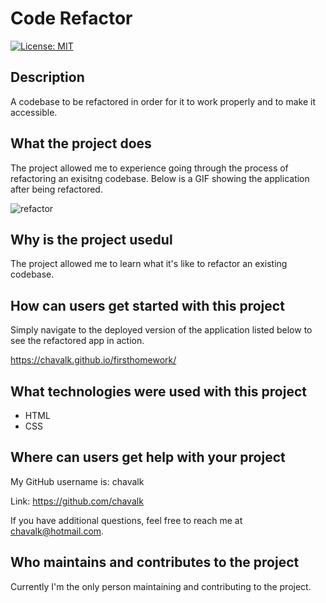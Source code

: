 # Code Refactor

[![License: MIT](https://img.shields.io/badge/License-MIT-yellow.svg)](https://opensource.org/licenses/MIT)

## Description

A codebase to be refactored in order for it to work properly and to make it accessible.

## What the project does

The project allowed me to experience going through the process of refactoring an exisitng codebase. Below is a GIF showing the application after being refactored.

![refactor](./assets/images/refactor.gif)

## Why is the project usedul

The project allowed me to learn what it's like to refactor an existing codebase.

## How can users get started with this project

Simply navigate to the deployed version of the application listed below to see the refactored app in action.

https://chavalk.github.io/firsthomework/

## What technologies were used with this project

* HTML
* CSS

## Where can users get help with your project

My GitHub username is: chavalk

Link: https://github.com/chavalk

If you have additional questions, feel free to reach me at chavalk@hotmail.com.

## Who maintains and contributes to the project

Currently I'm the only person maintaining and contributing to the project.